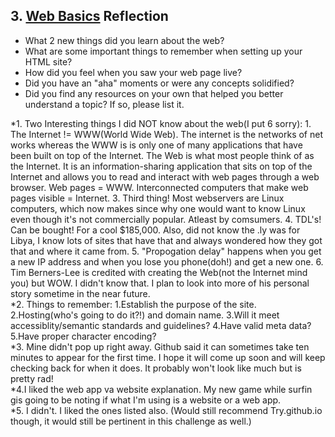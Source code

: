 ## 3. [Web Basics](3_web_basics/readme.md) Reflection

* What 2 new things did you learn about the web?
* What are some important things to remember when setting up your HTML site?
* How did you feel when you saw your web page live?
* Did you have an "aha" moments or were any concepts solidified?
* Did you find any resources on your own that helped you better understand a topic? If so, please list it.

<!-- Add your reflection here. Remove the comment markers -->

*1. Two Interesting things I did NOT know about the web(I put 6 sorry): 1. The Internet != WWW(World Wide Web). The internet is the networks of net works whereas the WWW is is only one of many applications that have been built on top of the Internet.
The Web is what most people think of as the Internet. It is an information-sharing application that sits on top of the Internet and allows you to read and interact with web pages through a web browser. Web pages = WWW. Interconnected computers that make web pages visible = Internet. 3. Third thing! Most webservers are Linux computers, which now makes since why one would want to know Linux even though it's not commercially popular. Atleast by comsumers. 4. TDL's! Can be bought! For a cool $185,000. Also, did not know the .ly was for Libya, I know lots of sites that have that and always wondered how they got that and where it came from. 5. "Propogation delay" happens when you get a new IP address and when you lose you phone(doh!) and get a new one. 6. Tim Berners-Lee is credited with creating the Web(not the Internet mind you) but WOW. I didn't know that. I plan to look into more of his personal story sometime in the near future.
<br>
*2. Things to remember: 1.Establish the purpose of the site. 2.Hosting(who's going to do it?!) and domain name. 3.Will it meet accessiblity/semantic standards and guidelines? 4.Have valid meta data? 5.Have proper character encoding? 
<br>
*3. Mine didn't pop up right away. Github said it can sometimes take ten minutes to appear for the first time. I hope it will come up soon and will keep checking back for when it does. It probably won't look like much but is pretty rad!
<br>
*4.I liked the web app va website explanation. My new game while surfin gis going to be noting if what I'm using is a website or a web app.
<br>
*5. I didn't. I liked the ones listed also. (Would still recommend Try.github.io though, it would still be pertinent in this challenge as well.)